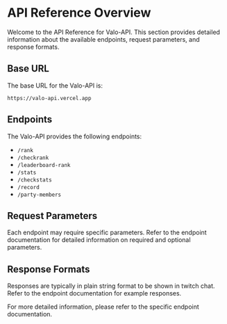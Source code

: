 # API Reference Overview

Welcome to the API Reference for Valo-API. This section provides detailed information about the available endpoints, request parameters, and response formats.

## Base URL

The base URL for the Valo-API is:

```plaintext
https://valo-api.vercel.app
```

## Endpoints

The Valo-API provides the following endpoints:

- `/rank`
- `/checkrank`
- `/leaderboard-rank`
- `/stats`
- `/checkstats`
- `/record`
- `/party-members`

## Request Parameters

Each endpoint may require specific parameters. Refer to the endpoint documentation for detailed information on required and optional parameters.

## Response Formats

Responses are typically in plain string format to be shown in twitch chat. Refer to the endpoint documentation for example responses.

For more detailed information, please refer to the specific endpoint documentation.